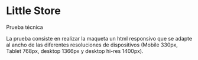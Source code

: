 # Little Store

Prueba técnica 

La prueba consiste en realizar la maqueta un html responsivo que se adapte al ancho de las diferentes 
resoluciones de dispositivos (Mobile 330px, Tablet 768px, desktop 1366px y desktop hi-res 1400px).
